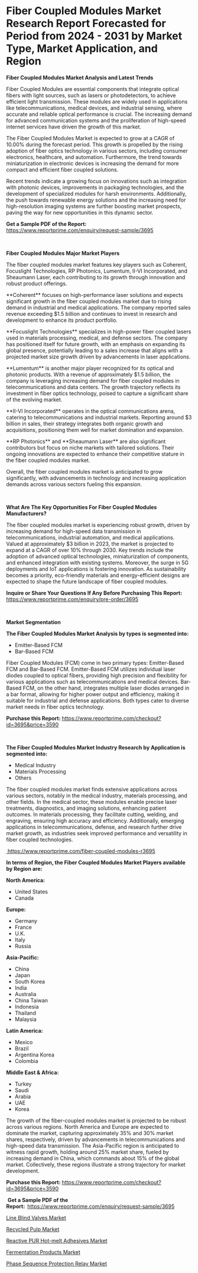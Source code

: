 <p><h1>Fiber Coupled Modules Market Research Report Forecasted for Period from 2024 -  2031 by Market Type, Market Application, and Region</h1></p><p><strong>Fiber Coupled Modules Market Analysis and Latest Trends</strong></p>
<p><p>Fiber Coupled Modules are essential components that integrate optical fibers with light sources, such as lasers or photodetectors, to achieve efficient light transmission. These modules are widely used in applications like telecommunications, medical devices, and industrial sensing, where accurate and reliable optical performance is crucial. The increasing demand for advanced communication systems and the proliferation of high-speed internet services have driven the growth of this market.</p><p>The Fiber Coupled Modules Market is expected to grow at a CAGR of 10.00% during the forecast period. This growth is propelled by the rising adoption of fiber optics technology in various sectors, including consumer electronics, healthcare, and automation. Furthermore, the trend towards miniaturization in electronic devices is increasing the demand for more compact and efficient fiber coupled solutions.</p><p>Recent trends indicate a growing focus on innovations such as integration with photonic devices, improvements in packaging technologies, and the development of specialized modules for harsh environments. Additionally, the push towards renewable energy solutions and the increasing need for high-resolution imaging systems are further boosting market prospects, paving the way for new opportunities in this dynamic sector.</p></p>
<p><strong>Get a Sample PDF of the Report:&nbsp;</strong> <a href="https://www.reportprime.com/enquiry/request-sample/3695">https://www.reportprime.com/enquiry/request-sample/3695</a></p>
<p>&nbsp;</p>
<p><strong>Fiber Coupled Modules Major Market Players</strong></p>
<p><p>The fiber coupled modules market features key players such as Coherent, Focuslight Technologies, RP Photonics, Lumentum, II-VI Incorporated, and Sheaumann Laser, each contributing to its growth through innovation and robust product offerings.</p><p>**Coherent** focuses on high-performance laser solutions and expects significant growth in the fiber coupled modules market due to rising demand in industrial and medical applications. The company reported sales revenue exceeding $1.5 billion and continues to invest in research and development to enhance its product portfolio.</p><p>**Focuslight Technologies** specializes in high-power fiber coupled lasers used in materials processing, medical, and defense sectors. The company has positioned itself for future growth, with an emphasis on expanding its global presence, potentially leading to a sales increase that aligns with a projected market size growth driven by advancements in laser applications.</p><p>**Lumentum** is another major player recognized for its optical and photonic products. With a revenue of approximately $1.5 billion, the company is leveraging increasing demand for fiber coupled modules in telecommunications and data centers. The growth trajectory reflects its investment in fiber optics technology, poised to capture a significant share of the evolving market.</p><p>**II-VI Incorporated** operates in the optical communications arena, catering to telecommunications and industrial markets. Reporting around $3 billion in sales, their strategy integrates both organic growth and acquisitions, positioning them well for market domination and expansion.</p><p>**RP Photonics** and **Sheaumann Laser** are also significant contributors but focus on niche markets with tailored solutions. Their ongoing innovations are expected to enhance their competitive stature in the fiber coupled modules market.</p><p>Overall, the fiber coupled modules market is anticipated to grow significantly, with advancements in technology and increasing application demands across various sectors fueling this expansion.</p></p>
<p>&nbsp;</p>
<p><strong>What Are The Key Opportunities For Fiber Coupled Modules Manufacturers?</strong></p>
<p><p>The fiber coupled modules market is experiencing robust growth, driven by increasing demand for high-speed data transmission in telecommunications, industrial automation, and medical applications. Valued at approximately $3 billion in 2023, the market is projected to expand at a CAGR of over 10% through 2030. Key trends include the adoption of advanced optical technologies, miniaturization of components, and enhanced integration with existing systems. Moreover, the surge in 5G deployments and IoT applications is fostering innovation. As sustainability becomes a priority, eco-friendly materials and energy-efficient designs are expected to shape the future landscape of fiber coupled modules.</p></p>
<p><strong>Inquire or Share Your Questions If Any Before Purchasing This Report:</strong> <a href="https://www.reportprime.com/enquiry/pre-order/3695">https://www.reportprime.com/enquiry/pre-order/3695</a></p>
<p>&nbsp;</p>
<p><strong>Market Segmentation</strong></p>
<p><strong>The Fiber Coupled Modules Market Analysis by types is segmented into:</strong></p>
<p><ul><li>Emitter-Based FCM</li><li>Bar-Based FCM</li></ul></p>
<p><p>Fiber Coupled Modules (FCM) come in two primary types: Emitter-Based FCM and Bar-Based FCM. Emitter-Based FCM utilizes individual laser diodes coupled to optical fibers, providing high precision and flexibility for various applications such as telecommunications and medical devices. Bar-Based FCM, on the other hand, integrates multiple laser diodes arranged in a bar format, allowing for higher power output and efficiency, making it suitable for industrial and defense applications. Both types cater to diverse market needs in fiber optics technology.</p></p>
<p><strong>Purchase this Report:&nbsp;</strong><a href="https://www.reportprime.com/checkout?id=3695&price=3590">https://www.reportprime.com/checkout?id=3695&price=3590</a></p>
<p>&nbsp;</p>
<p><strong>The Fiber Coupled Modules Market Industry Research by Application is segmented into:</strong></p>
<p><ul><li>Medical Industry</li><li>Materials Processing</li><li>Others</li></ul></p>
<p><p>The fiber coupled modules market finds extensive applications across various sectors, notably in the medical industry, materials processing, and other fields. In the medical sector, these modules enable precise laser treatments, diagnostics, and imaging solutions, enhancing patient outcomes. In materials processing, they facilitate cutting, welding, and engraving, ensuring high accuracy and efficiency. Additionally, emerging applications in telecommunications, defense, and research further drive market growth, as industries seek improved performance and versatility in fiber coupled technologies.</p></p>
<p><a href="https://www.reportprime.com/fiber-coupled-modules-r3695">&nbsp;https://www.reportprime.com/fiber-coupled-modules-r3695</a></p>
<p><strong>In terms of Region, the Fiber Coupled Modules Market Players available by Region are:</strong></p>
<p>
    <p> <strong> North America: </strong>
        <ul>
            <li>United States</li>
            <li>Canada</li>
        </ul>
        </p> 
    <p> <strong> Europe: </strong>
        <ul>
            <li>Germany</li>
            <li>France</li>
            <li>U.K.</li>
            <li>Italy</li>
            <li>Russia</li>
        </ul>
        </p> 
    <p> <strong> Asia-Pacific: </strong>
        <ul>
            <li>China</li>
            <li>Japan</li>
            <li>South Korea</li>
            <li>India</li>
            <li>Australia</li>
            <li>China Taiwan</li>
            <li>Indonesia</li>
            <li>Thailand</li>
            <li>Malaysia</li>
        </ul>
        </p> 
    <p> <strong> Latin America: </strong>
        <ul>
            <li>Mexico</li>
            <li>Brazil</li>
            <li>Argentina Korea</li>
            <li>Colombia</li>
        </ul>
        </p> 
    <p> <strong> Middle East & Africa: </strong>
        <ul>
            <li>Turkey</li>
            <li>Saudi</li>
            <li>Arabia</li>
            <li>UAE</li>
            <li>Korea</li>
        </ul>
    </p>
    </p>
<p><p>The growth of the fiber-coupled modules market is projected to be robust across various regions. North America and Europe are expected to dominate the market, capturing approximately 35% and 30% market shares, respectively, driven by advancements in telecommunications and high-speed data transmission. The Asia-Pacific region is anticipated to witness rapid growth, holding around 25% market share, fueled by increasing demand in China, which commands about 15% of the global market. Collectively, these regions illustrate a strong trajectory for market development.</p></p>
<p><strong>Purchase this Report: </strong><a href="https://www.reportprime.com/checkout?id=3695&price=3590">https://www.reportprime.com/checkout?id=3695&price=3590</a></p>
<p>&nbsp;<strong>Get a Sample PDF of the Report:&nbsp;&nbsp;</strong><a href="https://www.reportprime.com/enquiry/request-sample/3695">https://www.reportprime.com/enquiry/request-sample/3695</a></p>
<p><strong></strong></p>
<p><p><a href="https://www.linkedin.com/pulse/global-line-blind-valves-market-exploring-share-trends-v6zpe?trackingId=YiVvDoE6SkaJpW8Ydta5BQ%3D%3D">Line Blind Valves Market</a></p><p><a href="https://www.linkedin.com/pulse/global-recycled-pulp-market-share-growth-opportunities-size-2xdaf?trackingId=atb61ilrQLiSi05m9g97mQ%3D%3D">Recycled Pulp Market</a></p><p><a href="https://issuu.com/reportprime-2/docs/reactive-pur-hot-melt-adhesives-mar_5ec27e7200e49e">Reactive PUR Hot-melt Adhesives Market</a></p><p><a href="https://issuu.com/reportprime-2/docs/fermentation-products-market-size-2_fbfc5e9478de01">Fermentation Products Market</a></p><p><a href="https://www.linkedin.com/pulse/phase-sequence-protection-relay-market-emerging-trends-future-g0wte?trackingId=NA%2FC1yTCRbGu85ex8%2B8F1Q%3D%3D">Phase Sequence Protection Relay Market</a></p></p>